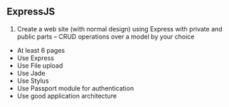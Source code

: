 ## ExpressJS

1. Create a web site (with normal design) using Express with private and public parts – CRUD operations over a model by your choice 
 * At least 6 pages
 * Use Express
 * Use File upload
 * Use Jade
 * Use Stylus
 * Use Passport module for authentication
 * Use good application architecture
